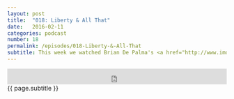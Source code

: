 ```yaml
---
layout: post
title:  "018: Liberty & All That"
date:   2016-02-11
categories: podcast
number: 18
permalink: /episodes/018-Liberty-&-All-That
subtitle: This week we watched Brian De Palma's <a href="http://www.imdb.com/title/tt0082085/?ref_=fn_al_tt_1">Blow Out</a>! The generally slept on stylistic and suspenseful Travolta film. We talk life vs media, the portrayal of 'Merica, Jack Terry's motivation, whether De Palma is a misogynist, and we black out in introspection a couple of times. Don't feed Carlos after midnight. <a href="/audible">Click here</a> to get a free audiobook and support the show!
---
```


<iframe frameborder='0' height='36px' scrolling='no' seamless src='https://simplecast.com/e/26183?style=dark' width='100%'></iframe>

<br>
<span class="episode_text">
{{ page.subtitle }}
</span>
<br><br>
